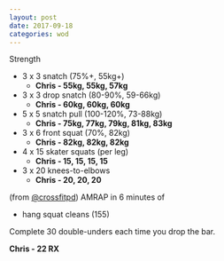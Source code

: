 ```yaml
---
layout: post
date: 2017-09-18
categories: wod
---
```


Strength
- 3 x 3 snatch (75%+, 55kg+)
  - **Chris - <span>55kg, 55kg, 57kg</span>**
- 3 x 3 drop snatch (80-90%, 59-66kg)
  - **Chris - <span>60kg, 60kg, 60kg</span>**
- 5 x 5 snatch pull (100-120%, 73-88kg)
  - **Chris - <span>75kg, 77kg, 79kg, 81kg, 83kg</span>**
- 3 x 6 front squat (70%, 82kg)
  - **Chris - <span>82kg, 82kg, 82kg</span>**
- 4 x 15 skater squats (per leg)
  - **Chris - <span>15, 15, 15, 15</span>**
- 3 x 20 knees-to-elbows
  - **Chris - <span>20, 20, 20</span>**

(from [@crossfitpd](http://crossfitpd.com)) AMRAP in 6 minutes of
- hang squat cleans (155)

Complete 30 double-unders each time you drop the bar.

**Chris - <span>22 RX</span>**
